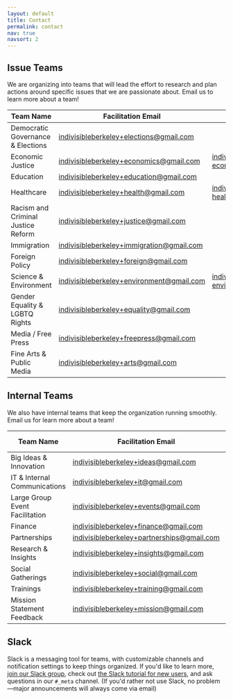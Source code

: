 ```yaml
---
layout: default
title: Contact
permalink: contact
nav: true
navsort: 2
---
```


## Issue Teams

We are organizing into teams that will lead the effort to research and plan actions around specific issues that we are passionate about.  Email us to learn more about a team!

| Team Name                          | Facilitation Email                         | Email List                                       |
|------------------------------------|--------------------------------------------|--------------------------------------------------|
| Democratic Governance & Elections  | indivisibleberkeley+elections@gmail.com    |                                                  |
| Economic Justice                   | indivisibleberkeley+economics@gmail.com    | indivisibleberkeley-economics@googlegroups.com   |
| Education                          | indivisibleberkeley+education@gmail.com    |                                                  |
| Healthcare                         | indivisibleberkeley+health@gmail.com       | indivisibleberkeley-healthcare@googlegroups.com  |
| Racism and Criminal Justice Reform | indivisibleberkeley+justice@gmail.com      |                                                  |
| Immigration                        | indivisibleberkeley+immigration@gmail.com  |                                                  |
| Foreign Policy                     | indivisibleberkeley+foreign@gmail.com      |                                                  |
| Science & Environment              | indivisibleberkeley+environment@gmail.com  | indivisibleberkeley-environment@googlegroups.com |
| Gender Equality & LGBTQ Rights     | indivisibleberkeley+equality@gmail.com     |                                                  |
| Media / Free Press                 | indivisibleberkeley+freepress@gmail.com    |                                                  |
| Fine Arts & Public Media           | indivisibleberkeley+arts@gmail.com         |                                                  |


## Internal Teams

We also have internal teams that keep the organization running smoothly.  Email us for learn more about a team!

| Team Name                          | Facilitation Email                         | Email List                                       |
|------------------------------------|--------------------------------------------|--------------------------------------------------|
| Big Ideas & Innovation             | indivisibleberkeley+ideas@gmail.com        |                                                  |
| IT & Internal Communications       | indivisibleberkeley+it@gmail.com           |                                                  |
| Large Group Event Facilitation     | indivisibleberkeley+events@gmail.com       |                                                  |
| Finance                            | indivisibleberkeley+finance@gmail.com      |                                                  |
| Partnerships                       | indivisibleberkeley+partnerships@gmail.com |                                                  |
| Research & Insights                | indivisibleberkeley+insights@gmail.com     |                                                  |
| Social Gatherings                  | indivisibleberkeley+social@gmail.com       |                                                  |
| Trainings                          | indivisibleberkeley+training@gmail.com     |                                                  |
| Mission Statement Feedback         | indivisibleberkeley+mission@gmail.com      |                                                  |


## Slack

Slack is a messaging tool for teams, with customizable channels and notification settings to keep things organized.  If you'd like to learn more, [join our Slack group](https://indivisible-berkeley.slack.com/shared_invite/MTQxMDA2NTE0OTgzLTE0ODY4NTg4NTQtMjVkMWE2Y2IyZQ), check out [the Slack tutorial for new users](https://get.slack.help/hc/en-us/articles/218080037-Getting-started-for-new-users), and ask questions in our `#_meta` channel.  (If you'd rather not use Slack, no problem—major announcements will always come via email)
